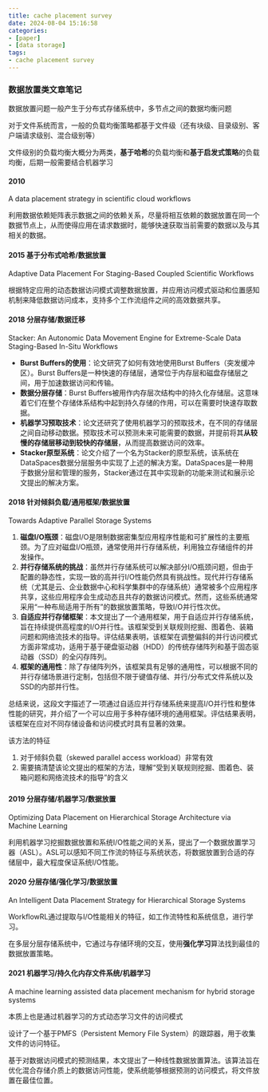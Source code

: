```yaml
---
title: cache placement survey
date: 2024-08-04 15:16:58
categories:
- [paper]
- [data storage]
tags:
- cache placement survey
---
```


### 数据放置类文章笔记

数据放置问题一般产生于分布式存储系统中，多节点之间的数据均衡问题

对于文件系统而言，一般的负载均衡策略都基于文件级（还有块级、目录级别、客户端请求级别、混合级别等）

文件级别的负载均衡大概分为两类，**基于哈希**的负载均衡和**基于启发式策略**的负载均衡，后期一般需要结合机器学习



#### 2010

A data placement strategy in scientific cloud workflows

利用数据依赖矩阵表示数据之间的依赖关系，尽量将相互依赖的数据放置在同一个数据节点上，从而使得应用在请求数据时，能够快速获取当前需要的数据以及与其相关的数据。



#### 2015 基于分布式哈希/数据放置

Adaptive Data Placement For Staging-Based Coupled Scientific Workflows

根据特定应用的动态数据访问模式调整数据放置，并应用访问模式驱动和位置感知机制来降低数据访问成本，支持多个工作流组件之间的高效数据共享。



#### 2018 分层存储/数据迁移

Stacker: An Autonomic Data Movement Engine for Extreme-Scale Data Staging-Based In-Situ Workflows

- **Burst Buffers的使用**：论文研究了如何有效地使用Burst Buffers（突发缓冲区）。Burst Buffers是一种快速的存储层，通常位于内存层和磁盘存储层之间，用于加速数据访问和传输。
- **数据分层存储**：Burst Buffers被用作内存层次结构中的持久化存储层。这意味着它们在整个存储体系结构中起到持久存储的作用，可以在需要时快速存取数据。
- **机器学习预取技术**：论文还研究了使用机器学习的预取技术，在不同的存储层之间自动移动数据。预取技术可以预测未来可能需要的数据，并提前将其**从较慢的存储层移动到较快的存储层**，从而提高数据访问的效率。
- **Stacker原型系统**：论文介绍了一个名为Stacker的原型系统，该系统在DataSpaces数据分层服务中实现了上述的解决方案。DataSpaces是一种用于数据分层和管理的服务，Stacker通过在其中实现新的功能来测试和展示论文提出的解决方案。



#### 2018 针对倾斜负载/通用框架/数据放置

Towards Adaptive Parallel Storage Systems

1. **磁盘I/O瓶颈**：磁盘I/O是限制数据密集型应用程序性能和可扩展性的主要瓶颈。为了应对磁盘I/O瓶颈，通常使用并行存储系统，利用独立存储组件的并发操作。
2. **并行存储系统的挑战**：虽然并行存储系统可以解决部分I/O瓶颈问题，但由于配置的静态性，实现一致的高并行I/O性能仍然具有挑战性。现代并行存储系统（尤其是云、企业数据中心和科学集群中的存储系统）通常被多个应用程序共享，这些应用程序会生成动态且共存的数据访问模式。然而，这些系统通常采用“一种布局适用于所有”的数据放置策略，导致I/O并行性次优。
3. **自适应并行存储框架**：本文提出了一个通用框架，用于自适应并行存储系统，旨在持续提供高程度的I/O并行性。该框架受到关联规则挖掘、图着色、装箱问题和网络流技术的指导。评估结果表明，该框架在调整偏斜的并行访问模式方面非常成功，适用于基于硬盘驱动器（HDD）的传统存储阵列和基于固态驱动器（SSD）的全闪存阵列。
4. **框架的通用性**：除了存储阵列外，该框架具有足够的通用性，可以根据不同的并行存储场景进行定制，包括但不限于键值存储、并行/分布式文件系统以及SSD的内部并行性。

总结来说，这段文字描述了一项通过自适应并行存储系统来提高I/O并行性和整体性能的研究，并介绍了一个可以应用于多种存储环境的通用框架。评估结果表明，该框架在应对不同存储设备和访问模式时具有显著的效果。



该方法的特征

1. 对于倾斜负载（skewed parallel access workload）非常有效
2. 需要搞清楚该论文提出的框架的方法，理解“受到关联规则挖掘、图着色、装箱问题和网络流技术的指导”的含义

### 

#### 2019 分层存储/机器学习/数据放置

Optimizing Data Placement on Hierarchical Storage Architecture via Machine Learning

利用机器学习挖掘数据放置和系统I/O性能之间的关系，提出了一个数据放置学习器（ASL）。ASL可以感知不同工作流的特征与系统状态，将数据放置到合适的存储层中，最大程度保证系统I/O性能。





#### 2020 分层存储/强化学习/数据放置

An Intelligent Data Placement Strategy for Hierarchical Storage Systems

WorkflowRL通过提取与I/O性能相关的特征，如工作流特性和系统信息，进行学习。

在多层分层存储系统中，它通过与存储环境的交互，使用**强化学习**算法找到最佳的数据放置策略。



#### 2021 机器学习/持久化内存文件系统/机器学习

A machine learning assisted data placement mechanism for hybrid storage systems

本质上也是通过机器学习的方式动态学习文件的访问模式

设计了一个基于PMFS（Persistent Memory File System）的跟踪器，用于收集文件的访问特征。  

基于对数据访问模式的预测结果，本文提出了一种线性数据放置算法。该算法旨在优化混合存储介质上的数据访问性能，使系统能够根据预测的访问模式，将文件放置在最佳位置。
